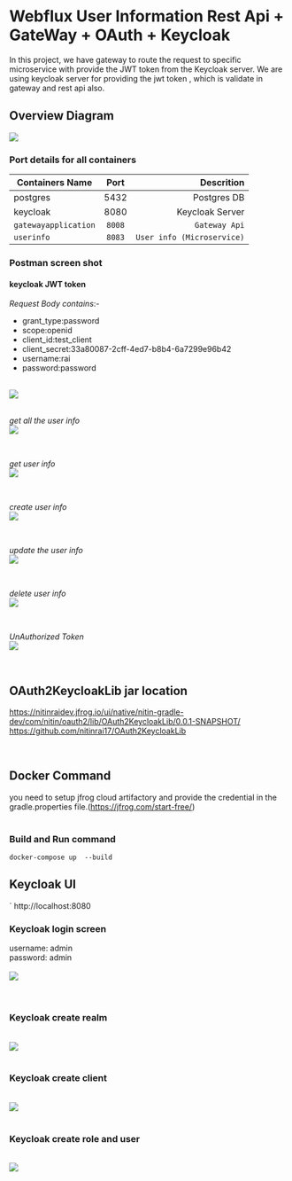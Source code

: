 # Webflux User Information Rest Api + GateWay + OAuth + Keycloak  
In this project, we have gateway to route the request to specific microservice with provide the JWT token from the Keycloak server. We are using keycloak server for providing the jwt token , which is validate in gateway and rest api also. </br>

## Overview Diagram 

<img src="Images/Overview_diagram2.png">

<br/>

### Port details for all containers  
 
|  Containers Name  | Port          | Descrition            |
| -------------     |:-------------:| --------------------: |
| postgres          | 5432          | Postgres DB           |
| keycloak          | 8080          | Keycloak Server       |
| `gatewayapplication`| `8008`          | `Gateway Api`           |
| `userinfo`          | `8083`          | `User info (Microservice)`|

### Postman screen shot
#### keycloak JWT token
*Request Body contains*:- <br/>
 * grant_type:password
 * scope:openid
 * client_id:test_client
 * client_secret:33a80087-2cff-4ed7-b8b4-6a7299e96b42
 * username:rai
 * password:password

<br/>
<img src="Images/get_Token.gif">
<br/>
<br/>

*get all the user info*
<br/>
<img src="Images/get_all_user_info.gif">
<br/>

<br/>

*get user info*
<br/>
<img src="Images/get_one_user_info.gif">
<br/>

<br/>

*create user info*
<br/>
<img src="Images/create_user_info.gif">
<br/>

<br/>

*update the user info*
<br/>
<img src="Images/update_user_info.gif">
<br/>

<br/>

*delete user info*
<br/>
<img src="Images/delete_user_info.gif">
<br/>

<br/>

*UnAuthorized Token*
<br/>
<img src="Images/Unauthorized_token.gif">
<br/>

<br/>

## OAuth2KeycloakLib jar location 
https://nitinraidev.jfrog.io/ui/native/nitin-gradle-dev/com/nitin/oauth2/lib/OAuth2KeycloakLib/0.0.1-SNAPSHOT/
<br/>
https://github.com/nitinrai17/OAuth2KeycloakLib

<br/>


## Docker Command 
you need to setup jfrog cloud artifactory and provide the credential in the gradle.properties file.(https://jfrog.com/start-free/) <br/>
<br/>

###  Build and Run command 
`
 docker-compose up  --build 
`
<br/>

## Keycloak UI
`
	http://localhost:8080
	
### Keycloak login screen
username: admin <br/>
password: admin <br/>
<br/>
<img src="images/keycloak_login.gif">	
<br/><br/>

### Keycloak create realm 
<br/>
<img src="images/create_realm.gif">	
<br/><br/>

### Keycloak create client
<br/>
<img src="images/create_client.gif">	
<br/><br/>

### Keycloak create role and user
<br/>
<img src="images/create_role_user.gif">	
<br/><br/>

